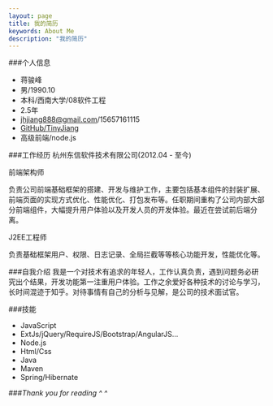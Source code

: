 ```yaml
---
layout: page
title: 我的简历
keywords: About Me
description: "我的简历"
---
```


###个人信息

- 蒋骏峰
- 男/1990.10
- 本科/西南大学/08软件工程
- 2.5年
- jhjiang888@gmail.com/15657161115
- [GitHub/TinyJiang](https://github.com/TinyJiang)
- 高级前端/node.js

###工作经历
杭州东信软件技术有限公司(2012.04 - 至今)

前端架构师

负责公司前端基础框架的搭建、开发与维护工作，主要包括基本组件的封装扩展、前端页面的实现方式优化、性能优化、打包发布等。任职期间重构了公司内部大部分前端组件，大幅提升用户体验以及开发人员的开发体验。最近在尝试前后端分离。

J2EE工程师

负责基础框架用户、权限、日志记录、全局拦截等等核心功能开发，性能优化等。

###自我介绍
我是一个对技术有追求的年轻人，工作认真负责，遇到问题务必研究出个结果，开发功能第一注重用户体验。工作之余爱好各种技术的讨论与学习，长时间混迹于知乎。对待事情有自己的分析与见解，是公司的技术面试官。

###技能
- JavaScript
- ExtJs/jQuery/RequireJS/Bootstrap/AngularJS...
- Node.js
- Html/Css
- Java
- Maven
- Spring/Hibernate


###*Thank you for reading ^ ^*
